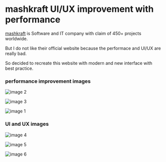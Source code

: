 # mashkraft UI/UX improvement with performance  

[mashkraft](https://www.mashkraft.com/) is Software and IT company with claim of 450+ projects worldwide.  

But I do not like their official website because the performace and UI/UX are really bad.  

So decided to recreate this website with modern and new interface with best practice.  


### performance improvement images
![image 2](https://blogger.googleusercontent.com/img/b/R29vZ2xl/AVvXsEiVyNrttMSYpSOeNLfKFMF-tZYMph0OT3BXLDBZzj6hqFXe6GQuAu9NHmpnyRlnHI0BwuJOM3BDeXxz_ZNwdbSQC0TjVIJVpbRRytz0tp0LldjO31sSI1js0GwNedlG_Jy4xATEKswRIrvOpEjmTzC6nI4LPRIFcZxoobg50QN3CsThgqGIr1nrGtOAcg/s16000/mashkraft-gtmetrix.png)

![image 3](https://blogger.googleusercontent.com/img/b/R29vZ2xl/AVvXsEhkwCzQrfiAYkNv7Bb2apvQpMYnMDy_pnMYQdhPXLLfoWQ1BqTMkVcDCPqcohkGGqIluid9mUaTLZJJQ48dyttM-uTNxH6oROmizHcluBvN0fpNX5rQyuMYCAlwhlK3jpy9nI5MQm95x2dG4JNcWuNvp2_Z_rJvGIx61VxVPEZfeuPcN9HOJCBY0JOYZQ/s16000/mashkraft-pingdom.png)

![image 1]([https://blogger.googleusercontent.com/img/b/R29vZ2xl/AVvXsEiVyNrttMSYpSOeNLfKFMF-tZYMph0OT3BXLDBZzj6hqFXe6GQuAu9NHmpnyRlnHI0BwuJOM3BDeXxz_ZNwdbSQC0TjVIJVpbRRytz0tp0LldjO31sSI1js0GwNedlG_Jy4xATEKswRIrvOpEjmTzC6nI4LPRIFcZxoobg50QN3CsThgqGIr1nrGtOAcg/s16000/mashkraft-gtmetrix.png](https://blogger.googleusercontent.com/img/b/R29vZ2xl/AVvXsEglX-85lCnKhi7OsOq6jJsCcOUVXzEbJsQsc1iJyEnX4sw1nUFcdcrPl3hJlWFWMkv5NQvb6aUL8drZpMuj2GYxPr58IzUylfFHYDpXZdmHFSm4sQitYn6dAhxkQ9Tv-F50vSjeWIqiCxvIqngM2C6jvn7zLkcRK8EmqNVOda-fIFHiGTII-qmySu-vsg/s16000/mashkraft-pagespeed.png))

### UI and UX images
![image 4](https://blogger.googleusercontent.com/img/b/R29vZ2xl/AVvXsEjHU2uYcPU2AWApOuzjl6AnoDJpi_4Vrpgl-o9PE-b_lsq3N-i4bx445NiKsyMyKXJXRePFcP6cDedbs-JKs2QdGKSYT72ppJelEorQkGlUn4Lr7nOAZo9xI3dup9lEdIaDT8kYC7VlCeQRXsi8cvFaTiVjR0G0jzWtNSzHS54FGk9_PqHebMeL2UeKOA/s16000/mashkraft%201.png)

![image 5](https://blogger.googleusercontent.com/img/b/R29vZ2xl/AVvXsEhoWmVo3QhPWCHbdLA03lVGSp7w-UKxFsmuRMw_AYqKJ25zWrbTUQe1VwX9mM0YUk6GjTgdrEVU5q7UFMUPFJyv_t0jXzMzTLBclwMWw_Tfz3f3i5LgwMmJpixqIkT-77jM3snwffu6oi7qgGrNxnSJnqmQTdOiWLVccwtoCzyJBKcdi_YMGDykpZ5MRg/s16000/mashkraft%202.png)

![image 6](https://blogger.googleusercontent.com/img/b/R29vZ2xl/AVvXsEgfbHEHNlJEbRPSIRoFgUqrDP3uH1I9DGyPknkbtff69ZsNr310hx3VPqYzXCyjsCU3opcrQjrDKuxHk8fVrCY5hnGuwMO_2R2iG2po3sVM588-sDvzCMChnA_oywufEQB5LddVpaZYhPJanI1CjVZW45ic7cVi5eAtf-aXqrlfGUezz01ZRt5fIospaA/s16000/mashkraft%203.png)





